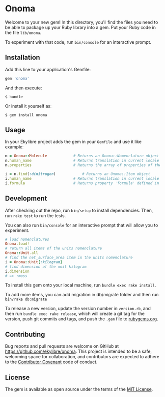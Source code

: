 # Onoma

Welcome to your new gem! In this directory, you'll find the files you need to be able to package up your Ruby library into a gem. Put your Ruby code in the file `lib/onoma`.

To experiment with that code, run `bin/console` for an interactive prompt.

## Installation

Add this line to your application's Gemfile:

```ruby
gem 'onoma'
```

And then execute:

    $ bundle

Or install it yourself as:

    $ gem install onoma

## Usage

In your Ekylibre project adds the gem in your `Gemfile` and use it like example:

```ruby
n = Onoma::Molecule            # Returns an Onoma::Nomenclature object
n.human_name                   # Returns translation in current locale of the nomenclature
n.properties                   # Returns the array of properties of the nomenclature

i = n.find(:dinitrogen)            # Returns an Onoma::Item object
i.human_name                   # Returns translation in current locale of the item
i.formula                      # Returns property 'formula' defined in nomenclatures for given item
```

## Development

After checking out the repo, run `bin/setup` to install dependencies. Then, run `rake test` to run the tests.

You can also run `bin/console` for an interactive prompt that will allow you to experiment.

```ruby
# load nomenclatures
Onoma.load!
# return all items of the units nomenclature
Onoma::Unit.all
# find the net_surface_area item in the units nomenclature
i = Onoma::Unit[:kilogram]
# find dimension of the unit kilogram
i.dimension
# => :mass
```

To install this gem onto your local machine, run `bundle exec rake install`.

To add more items, you can add migration in db/migrate folder and then run `bin/rake db:migrate`

To release a new version, update the version number in `version.rb`, and then run `bundle exec rake release`, which will create a git tag for the version, push git commits and tags, and push the `.gem` file to [rubygems.org](https://rubygems.org).

## Contributing

Bug reports and pull requests are welcome on GitHub at https://github.com/ekylibre/onoma. This project is intended to be a safe, welcoming space for collaboration, and contributors are expected to adhere to the [Contributor Covenant](contributor-covenant.org) code of conduct.


## License

The gem is available as open source under the terms of the [MIT License](http://opensource.org/licenses/MIT).
